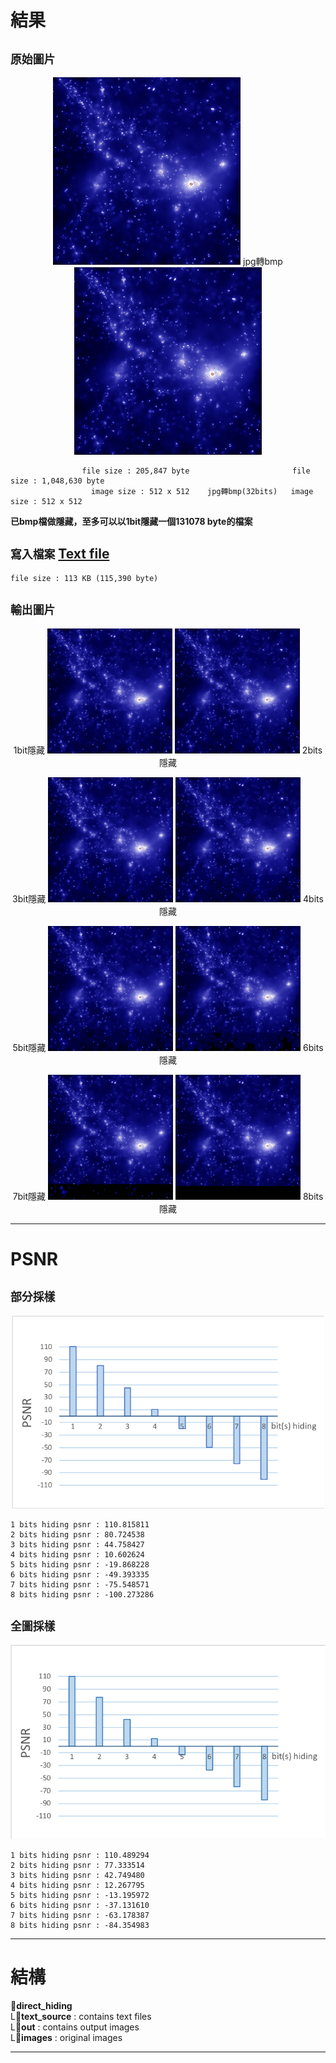 # 結果
## `原始圖片`
<p align="center">
  <img src="/direct_hiding/images/image.jpg" width="300" alt="original image">
  jpg轉bmp
  <img src="/direct_hiding/images/imgb.bmp" width="300" alt="original image">
</p>

```
                file size : 205,847 byte                       file size : 1,048,630 byte
                  image size : 512 x 512    jpg轉bmp(32bits)   image size : 512 x 512
```
**已bmp檔做隱藏，至多可以以1bit隱藏一個131078 byte的檔案**


## `寫入檔案` [Text file](/direct_hiding/text_source/secret)
```
file size : 113 KB (115,390 byte)
```

## `輸出圖片`
<p align="center">
  1bit隱藏
  <img src="/direct_hiding/out/out_0.bmp" width="200">  
  <img src="/direct_hiding/out/out_1.bmp" width="200">
  2bits隱藏
</p>
<p align="center">
  3bit隱藏
  <img src="/direct_hiding/out/out_2.bmp" width="200">  
  <img src="/direct_hiding/out/out_3.bmp" width="200">
  4bits隱藏
</p>
<p align="center">
  5bit隱藏
  <img src="/direct_hiding/out/out_4.bmp" width="200">  
  <img src="/direct_hiding/out/out_5.bmp" width="200">
  6bits隱藏
</p>
<p align="center">
  7bit隱藏
  <img src="/direct_hiding/out/out_6.bmp" width="200">  
  <img src="/direct_hiding/out/out_7.bmp" width="200">
  8bits隱藏
</p>

---

# PSNR
## `部分採樣`

<p align="center">
  <img src="/direct_hiding/chart/1.png" width="500">  
</p>

```
1 bits hiding psnr : 110.815811
2 bits hiding psnr : 80.724538
3 bits hiding psnr : 44.758427
4 bits hiding psnr : 10.602624
5 bits hiding psnr : -19.868228
6 bits hiding psnr : -49.393335
7 bits hiding psnr : -75.548571
8 bits hiding psnr : -100.273286
```
## `全圖採樣`

<p align="center">
  <img src="/direct_hiding/chart/2.png" width="600">
</p>

```
1 bits hiding psnr : 110.489294
2 bits hiding psnr : 77.333514
3 bits hiding psnr : 42.749480
4 bits hiding psnr : 12.267795
5 bits hiding psnr : -13.195972
6 bits hiding psnr : -37.131610
7 bits hiding psnr : -63.178387
8 bits hiding psnr : -84.354983
```
---

# 結構
:file_folder:**direct_hiding**  
  L:file_folder:**text_source** : contains text files  
  L:file_folder:**out** : contains output images  
  L:file_folder:**images** : original images  

---

#
